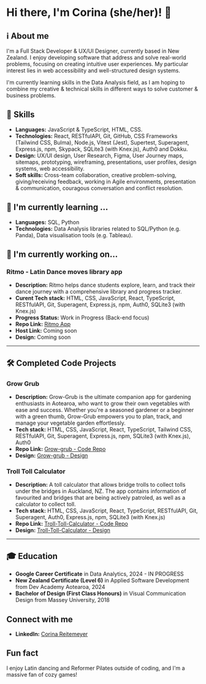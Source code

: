 
# Hi there, I'm Corina (she/her)! 👋

## ℹ️ About me
I'm a Full Stack Developer & UX/UI Designer, currently based in New Zealand. I enjoy developing software that address and solve real-world problems, focusing on creating intuitive user experiences. My particular interest lies in web accessibility and well-structured design systems. 

I'm currently learning skills in the Data Analysis field, as I am hoping to combine my creative & technical skills in different ways to solve customer & business problems.

## 🚀 Skills
- **Languages:** JavaScript & TypeScript, HTML, CSS.
- **Technologies:** React, RESTfulAPI, Git, GitHub, CSS Frameworks (Tailwind CSS, Bulma), Node.js, Vitest (Jest), Supertest, Superagent, Express.js, npm, Skypack, SQLite3 (with Knex.js), Auth0 and Dokku.
- **Design:** UX/UI design, User Research, Figma, User Journey maps, sitemaps, prototyping, wireframing, presentations, user profiles, design systems, web accessibility.
- **Soft skills:** Cross-team collaboration, creative problem-solving, giving/receiving feedback, working in Agile environments, presentation & communication, couragous conversation and conflict resolution.


## 🌱 I'm currently learning ...
- **Languages:** SQL, Python 
- **Technologies:** Data Analysis libraries related to SQL/Python (e.g. Panda), Data visualisation tools (e.g. Tableau).
  

## 🔭 I'm currently working on...

### Ritmo - Latin Dance moves library app
- **Description:** Ritmo helps dance students explore, learn, and track their dance journey with a comprehensive library and progress tracker.
- **Curent Tech stack:** HTML, CSS, JavaScript, React, TypeScript, RESTfulAPI, Git, Superagent, Express.js, npm, Auth0, SQLite3 (with Knex.js)
- **Progress Status:** Work in Progress (Back-end focus)
- **Repo Link:** [Ritmo App](https://github.com/corina-reitemeyer/dance-personal-project)
- **Host Link:** Coming soon
- **Design:** Coming soon

------

## 🛠️ Completed Code Projects

### Grow Grub
- **Description:** Grow-Grub is the ultimate companion app for gardening enthusiasts in Aotearoa, who want to grow their own vegetables with ease and success. Whether you're a seasoned gardener or a beginner with a green thumb, Grow-Grub empowers you to plan, track, and manage your vegetable garden effortlessly. 
- **Tech stack:** HTML, CSS, JavaScript, React, TypeScript, Tailwind CSS, RESTfulAPI, Git, Superagent, Express.js, npm, SQLite3 (with Knex.js), Auth0
- **Repo Link:** [Grow-grub - Code Repo](https://github.com/corina-reitemeyer/Grow-Grub)
- **Design:** [Grow-grub - Design](https://corina-reitemeyer.github.io/projects/grow-grub)

### Troll Toll Calculator
- **Description:** A toll calculator that allows bridge trolls to collect tolls under the bridges in Auckland, NZ. The app contains information of favourited and bridges that are being actively patroled, as well as a calculator to collect toll.
- **Tech stack:** HTML, CSS, JavaScript, React, TypeScript, RESTfulAPI, Git, Superagent, Auth0, Express.js, npm, SQLite3 (with Knex.js)
- **Repo Link:** [Troll-Toll-Calculator - Code Repo](https://github.com/corina-reitemeyer/troll-toll-calculator)
- **Design:** [Troll-Toll-Calculator - Design](https://corina-reitemeyer.github.io/projects/troll-toll-calculator)

------


## 🎓 Education
- **Google Career Certificate** in Data Analytics, 2024 - IN PROGRESS
- **New Zealand Certificate (Level 6)** in Applied Software Development from Dev Academy Aotearoa, 2024
- **Bachelor of Design (First Class Honours)** in Visual Communication Design from Massey University, 2018


## Connect with me
- **LinkedIn:** [Corina Reitemeyer](https://www.linkedin.com/in/corinareitemeyer/)


## Fun fact
I enjoy Latin dancing and Reformer Pilates outside of coding, and I'm a massive fan of cozy games!

